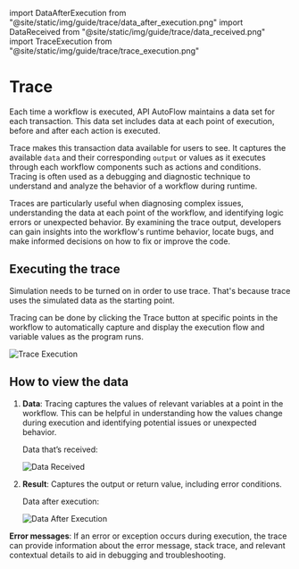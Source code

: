 import DataAfterExecution from "@site/static/img/guide/trace/data_after_execution.png"
import DataReceived from "@site/static/img/guide/trace/data_received.png"
import TraceExecution from "@site/static/img/guide/trace/trace_execution.png"

# Trace

Each time a workflow is executed, API AutoFlow maintains a data set for each transaction. This data set includes data at each point of execution, before and after each action is executed. 

Trace makes this transaction data available for users to see. It captures the available `data` and their corresponding `output` or values as it executes through each workflow components such as actions and conditions. Tracing is often used as a debugging and diagnostic technique to understand and analyze the behavior of a workflow during runtime.

Traces are particularly useful when diagnosing complex issues, understanding the data at each point of the workflow, and identifying logic errors or unexpected behavior. By examining the trace output, developers can gain insights into the workflow's runtime behavior, locate bugs, and make informed decisions on how to fix or improve the code.

## Executing the trace

Simulation needs to be turned on in order to use trace. That's because trace uses the simulated data as the starting point.

Tracing can be done by clicking the Trace button at specific points in the workflow to automatically capture and display the execution flow and variable values as the program runs.

<div class="myResponsiveImg">
    <img src={TraceExecution} alt="Trace Execution" class="myResponsiveImg"/>
</div>

## How to view the data

1. **Data**: Tracing captures the values of relevant variables at a point in the workflow. This can be helpful in understanding how the values change during execution and identifying potential issues or unexpected behavior.

   Data that’s received:

   <div class="myResponsiveImg">
   <img src={DataReceived} alt="Data Received" class="myResponsiveImg"/>
   </div>

2. **Result**: Captures the output or return value, including error conditions.

   Data after execution:

   <div class="myResponsiveImg">
   <img src={DataAfterExecution} alt="Data After Execution" class="myResponsiveImg"/>
   </div>

 **Error messages**: If an error or exception occurs during execution, the trace can provide information about the error message, stack trace, and relevant contextual details to aid in debugging and troubleshooting.

